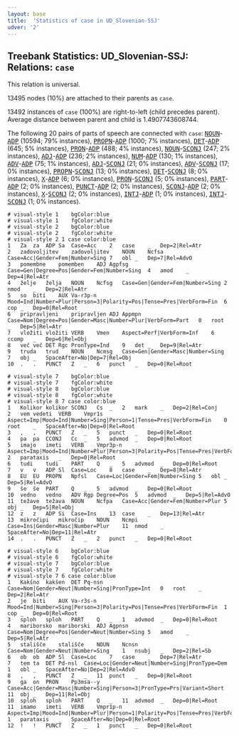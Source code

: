 ```yaml
---
layout: base
title:  'Statistics of case in UD_Slovenian-SSJ'
udver: '2'
---
```


## Treebank Statistics: UD_Slovenian-SSJ: Relations: `case`

This relation is universal.

13495 nodes (10%) are attached to their parents as `case`.

13492 instances of `case` (100%) are right-to-left (child precedes parent).
Average distance between parent and child is 1.4907743608744.

The following 20 pairs of parts of speech are connected with `case`: <tt><a href="sl_ssj-pos-NOUN.html">NOUN</a></tt>-<tt><a href="sl_ssj-pos-ADP.html">ADP</a></tt> (10594; 79% instances), <tt><a href="sl_ssj-pos-PROPN.html">PROPN</a></tt>-<tt><a href="sl_ssj-pos-ADP.html">ADP</a></tt> (1000; 7% instances), <tt><a href="sl_ssj-pos-DET.html">DET</a></tt>-<tt><a href="sl_ssj-pos-ADP.html">ADP</a></tt> (645; 5% instances), <tt><a href="sl_ssj-pos-PRON.html">PRON</a></tt>-<tt><a href="sl_ssj-pos-ADP.html">ADP</a></tt> (488; 4% instances), <tt><a href="sl_ssj-pos-NOUN.html">NOUN</a></tt>-<tt><a href="sl_ssj-pos-SCONJ.html">SCONJ</a></tt> (247; 2% instances), <tt><a href="sl_ssj-pos-ADJ.html">ADJ</a></tt>-<tt><a href="sl_ssj-pos-ADP.html">ADP</a></tt> (236; 2% instances), <tt><a href="sl_ssj-pos-NUM.html">NUM</a></tt>-<tt><a href="sl_ssj-pos-ADP.html">ADP</a></tt> (130; 1% instances), <tt><a href="sl_ssj-pos-ADV.html">ADV</a></tt>-<tt><a href="sl_ssj-pos-ADP.html">ADP</a></tt> (75; 1% instances), <tt><a href="sl_ssj-pos-ADJ.html">ADJ</a></tt>-<tt><a href="sl_ssj-pos-SCONJ.html">SCONJ</a></tt> (21; 0% instances), <tt><a href="sl_ssj-pos-ADV.html">ADV</a></tt>-<tt><a href="sl_ssj-pos-SCONJ.html">SCONJ</a></tt> (17; 0% instances), <tt><a href="sl_ssj-pos-PROPN.html">PROPN</a></tt>-<tt><a href="sl_ssj-pos-SCONJ.html">SCONJ</a></tt> (13; 0% instances), <tt><a href="sl_ssj-pos-DET.html">DET</a></tt>-<tt><a href="sl_ssj-pos-SCONJ.html">SCONJ</a></tt> (8; 0% instances), <tt><a href="sl_ssj-pos-X.html">X</a></tt>-<tt><a href="sl_ssj-pos-ADP.html">ADP</a></tt> (6; 0% instances), <tt><a href="sl_ssj-pos-PRON.html">PRON</a></tt>-<tt><a href="sl_ssj-pos-SCONJ.html">SCONJ</a></tt> (5; 0% instances), <tt><a href="sl_ssj-pos-PART.html">PART</a></tt>-<tt><a href="sl_ssj-pos-ADP.html">ADP</a></tt> (2; 0% instances), <tt><a href="sl_ssj-pos-PUNCT.html">PUNCT</a></tt>-<tt><a href="sl_ssj-pos-ADP.html">ADP</a></tt> (2; 0% instances), <tt><a href="sl_ssj-pos-SCONJ.html">SCONJ</a></tt>-<tt><a href="sl_ssj-pos-ADP.html">ADP</a></tt> (2; 0% instances), <tt><a href="sl_ssj-pos-X.html">X</a></tt>-<tt><a href="sl_ssj-pos-SCONJ.html">SCONJ</a></tt> (2; 0% instances), <tt><a href="sl_ssj-pos-INTJ.html">INTJ</a></tt>-<tt><a href="sl_ssj-pos-ADP.html">ADP</a></tt> (1; 0% instances), <tt><a href="sl_ssj-pos-INTJ.html">INTJ</a></tt>-<tt><a href="sl_ssj-pos-SCONJ.html">SCONJ</a></tt> (1; 0% instances).


~~~ conllu
# visual-style 1	bgColor:blue
# visual-style 1	fgColor:white
# visual-style 2	bgColor:blue
# visual-style 2	fgColor:white
# visual-style 2 1 case	color:blue
1	Za	za	ADP	Sa	Case=Acc	2	case	_	Dep=2|Rel=Atr
2	zadovoljitev	zadovoljitev	NOUN	Ncfsa	Case=Acc|Gender=Fem|Number=Sing	7	obl	_	Dep=7|Rel=AdvO
3	pomembne	pomemben	ADJ	Agpfsg	Case=Gen|Degree=Pos|Gender=Fem|Number=Sing	4	amod	_	Dep=4|Rel=Atr
4	želje	želja	NOUN	Ncfsg	Case=Gen|Gender=Fem|Number=Sing	2	nmod	_	Dep=2|Rel=Atr
5	so	biti	AUX	Va-r3p-n	Mood=Ind|Number=Plur|Person=3|Polarity=Pos|Tense=Pres|VerbForm=Fin	6	cop	_	Dep=0|Rel=Root
6	pripravljeni	pripravljen	ADJ	Appmpn	Case=Nom|Degree=Pos|Gender=Masc|Number=Plur|VerbForm=Part	0	root	_	Dep=5|Rel=Atr
7	vložiti	vložiti	VERB	Vmen	Aspect=Perf|VerbForm=Inf	6	ccomp	_	Dep=6|Rel=Obj
8	več	več	DET	Rgc	PronType=Ind	9	det	_	Dep=9|Rel=Atr
9	truda	trud	NOUN	Ncmsg	Case=Gen|Gender=Masc|Number=Sing	7	obj	_	SpaceAfter=No|Dep=7|Rel=Obj
10	.	.	PUNCT	Z	_	6	punct	_	Dep=0|Rel=Root

~~~


~~~ conllu
# visual-style 7	bgColor:blue
# visual-style 7	fgColor:white
# visual-style 8	bgColor:blue
# visual-style 8	fgColor:white
# visual-style 8 7 case	color:blue
1	Kolikor	kolikor	SCONJ	Cs	_	2	mark	_	Dep=2|Rel=Conj
2	vem	vedeti	VERB	Vmpr1s	Aspect=Imp|Mood=Ind|Number=Sing|Person=1|Tense=Pres|VerbForm=Fin	0	root	_	SpaceAfter=No|Dep=0|Rel=Root
3	,	,	PUNCT	Z	_	5	punct	_	Dep=0|Rel=Root
4	pa	pa	CCONJ	Cc	_	5	advmod	_	Dep=0|Rel=Root
5	imajo	imeti	VERB	Vmpr3p-n	Aspect=Imp|Mood=Ind|Number=Plur|Person=3|Polarity=Pos|Tense=Pres|VerbForm=Fin	2	parataxis	_	Dep=0|Rel=Root
6	tudi	tudi	PART	Q	_	5	advmod	_	Dep=0|Rel=Root
7	v	v	ADP	Sl	Case=Loc	8	case	_	Dep=8|Rel=Atr
8	EU	EU	PROPN	Npfsl	Case=Loc|Gender=Fem|Number=Sing	5	obl	_	Dep=5|Rel=AdvO
9	še	še	PART	Q	_	5	advmod	_	Dep=0|Rel=Root
10	vedno	vedno	ADV	Rgp	Degree=Pos	5	advmod	_	Dep=5|Rel=AdvO
11	težave	težava	NOUN	Ncfpa	Case=Acc|Gender=Fem|Number=Plur	5	obj	_	Dep=5|Rel=Obj
12	z	z	ADP	Si	Case=Ins	13	case	_	Dep=13|Rel=Atr
13	mikročipi	mikročip	NOUN	Ncmpi	Case=Ins|Gender=Masc|Number=Plur	11	nmod	_	SpaceAfter=No|Dep=11|Rel=Atr
14	.	.	PUNCT	Z	_	2	punct	_	Dep=0|Rel=Root

~~~


~~~ conllu
# visual-style 6	bgColor:blue
# visual-style 6	fgColor:white
# visual-style 7	bgColor:blue
# visual-style 7	fgColor:white
# visual-style 7 6 case	color:blue
1	Kakšno	kakšen	DET	Pq-nsn	Case=Nom|Gender=Neut|Number=Sing|PronType=Int	0	root	_	Dep=2|Rel=Atr
2	je	biti	AUX	Va-r3s-n	Mood=Ind|Number=Sing|Person=3|Polarity=Pos|Tense=Pres|VerbForm=Fin	1	cop	_	Dep=0|Rel=Root
3	sploh	sploh	PART	Q	_	1	advmod	_	Dep=0|Rel=Root
4	mariborsko	mariborski	ADJ	Agpnsn	Case=Nom|Degree=Pos|Gender=Neut|Number=Sing	5	amod	_	Dep=5|Rel=Atr
5	stališče	stališče	NOUN	Ncnsn	Case=Nom|Gender=Neut|Number=Sing	1	nsubj	_	Dep=2|Rel=Sb
6	ob	ob	ADP	Sl	Case=Loc	7	case	_	Dep=7|Rel=Atr
7	tem	ta	DET	Pd-nsl	Case=Loc|Gender=Neut|Number=Sing|PronType=Dem	1	obl	_	SpaceAfter=No|Dep=2|Rel=AdvO
8	,	,	PUNCT	Z	_	11	punct	_	Dep=0|Rel=Root
9	ga	on	PRON	Pp3msa--y	Case=Acc|Gender=Masc|Number=Sing|Person=3|PronType=Prs|Variant=Short	11	obj	_	Dep=11|Rel=Obj
10	sploh	sploh	PART	Q	_	11	advmod	_	Dep=0|Rel=Root
11	imamo	imeti	VERB	Vmpr1p-n	Aspect=Imp|Mood=Ind|Number=Plur|Person=1|Polarity=Pos|Tense=Pres|VerbForm=Fin	1	parataxis	_	SpaceAfter=No|Dep=0|Rel=Root
12	!	!	PUNCT	Z	_	1	punct	_	Dep=0|Rel=Root

~~~



